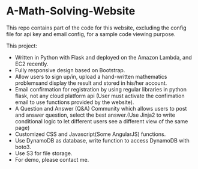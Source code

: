 # A-Math-Solving-Website
This repo contains part of the code for this website, excluding the config file for api key and email config, for a sample code viewing purpose.

This project:
- Written in Python with Flask and deployed on the Amazon Lambda, and EC2 recently.
- Fully responsive design based on Bootstrap.
- Allow users to sign up/in, upload a hand-written mathematics problemsand display the result and stored in his/her account.
- Email confirmation for registration by using regular libraries in python flask, not any cloud platform api (User must activate the confimation email to use functions provided by the website).
- A Question and Answer (Q&A) Community which allows users to post and answer question, select the best answer.(Use Jinja2 to write conditional logic to let different users see a different view of the same page)
- Customized CSS and Javascript(Some AngularJS) functions.
- Use DynamoDB as database, write function to access DynamoDB with boto3.
- Use S3 for file storage.
- For demo, please contact me.
